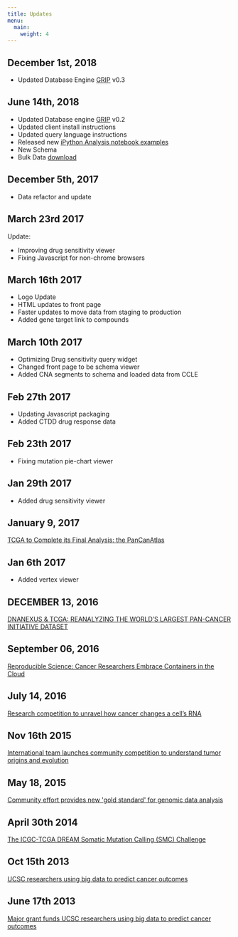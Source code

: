 ```yaml
---
title: Updates
menu:
  main:
    weight: 4
---
```


December 1st, 2018
------------------
- Updated Database Engine [GRIP](https://github.com/bmeg/grip) v0.3


June 14th, 2018
---------------
- Updated Database engine [GRIP](https://github.com/bmeg/grip) v0.2
- Updated client install instructions
- Updated query language instructions
- Released new [iPython Analysis notebook examples](https://github.com/bmeg/analysis)
- New Schema
- Bulk Data [download](http://data.bmeg.io/bmeg-data.20180614.tar.gz)

December 5th, 2017
------------------
- Data refactor and update

March 23rd 2017
---------------
Update:

- Improving drug sensitivity viewer
- Fixing Javascript for non-chrome browsers

March 16th 2017
---------------
- Logo Update
- HTML updates to front page
- Faster updates to move data from staging to production
- Added gene target link to compounds

March 10th 2017
---------------
- Optimizing Drug sensitivity query widget
- Changed front page to be schema viewer
- Added CNA segments to schema and loaded data from CCLE

Feb 27th 2017
-------------
- Updating Javascript packaging
- Added CTDD drug response data

Feb 23th 2017
-------------
- Fixing mutation pie-chart viewer

Jan 29th 2017
-------------
- Added drug sensitivity viewer

January 9, 2017
--------------
[TCGA to Complete its Final Analysis: the PanCanAtlas](https://www.cancer.gov/about-nci/organization/ccg/blog/2017/tcga-pancan-atlas)

Jan 6th 2017
------------
- Added vertex viewer

DECEMBER 13, 2016
-----------------
[DNANEXUS &amp; TCGA: REANALYZING THE WORLD’S LARGEST PAN-CANCER INITIATIVE DATASET](https://blog.dnanexus.com/2016-12-13-dnanexus-tcga-reanalyzing-the-worlds-largest-pan-cancer-initiative-dataset/)


September 06, 2016
------------------
[Reproducible Science: Cancer Researchers Embrace Containers in the Cloud](https://research.googleblog.com/2016/09/reproducible-science-cancer-researchers.html)


July 14, 2016
-------------
[Research competition to unravel how cancer changes a cell’s RNA](https://news.ucsc.edu/2016/07/rna-challenge.html)

Nov 16th 2015
-----------
[International team launches community competition to understand tumor origins and evolution](https://www.eurekalert.org/pub_releases/2015-11/oifc-itl111615.php)

May 18, 2015
------------
[Community effort provides new 'gold standard' for genomic data analysis](https://news.ucsc.edu/2015/05/dream-challenge.html)

April 30th 2014
--------------
[The ICGC-TCGA DREAM Somatic Mutation Calling (SMC) Challenge](https://cancergenome.nih.gov/newsevents/newsannouncements/SMC_Challenge)

Oct 15th 2013
-------------
[UCSC researchers using big data to predict cancer outcomes](https://www.bizjournals.com/sanjose/feature/santa-cruz/2013/10/ucsc-researchers-using-big-data-to.html)

June 17th 2013
--------------
[Major grant funds UCSC researchers using big data to predict cancer outcomes](https://news.ucsc.edu/2013/06/cancer-big-data.html)
